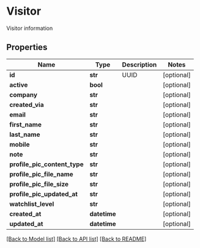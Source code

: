 # Visitor

Visitor information

## Properties
Name | Type | Description | Notes
------------ | ------------- | ------------- | -------------
**id** | **str** | UUID | [optional] 
**active** | **bool** |  | [optional] 
**company** | **str** |  | [optional] 
**created_via** | **str** |  | [optional] 
**email** | **str** |  | [optional] 
**first_name** | **str** |  | [optional] 
**last_name** | **str** |  | [optional] 
**mobile** | **str** |  | [optional] 
**note** | **str** |  | [optional] 
**profile_pic_content_type** | **str** |  | [optional] 
**profile_pic_file_name** | **str** |  | [optional] 
**profile_pic_file_size** | **str** |  | [optional] 
**profile_pic_updated_at** | **str** |  | [optional] 
**watchlist_level** | **str** |  | [optional] 
**created_at** | **datetime** |  | [optional] 
**updated_at** | **datetime** |  | [optional] 

[[Back to Model list]](../README.md#documentation-for-models) [[Back to API list]](../README.md#documentation-for-api-endpoints) [[Back to README]](../README.md)


